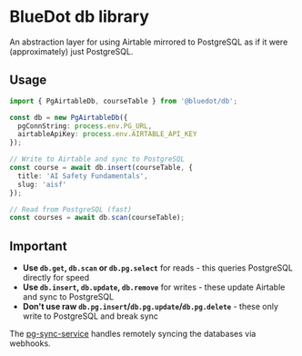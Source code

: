 # BlueDot db library

An abstraction layer for using Airtable mirrored to PostgreSQL as if it were (approximately) just PostgreSQL.

## Usage

```typescript
import { PgAirtableDb, courseTable } from '@bluedot/db';

const db = new PgAirtableDb({ 
  pgConnString: process.env.PG_URL, 
  airtableApiKey: process.env.AIRTABLE_API_KEY 
});

// Write to Airtable and sync to PostgreSQL
const course = await db.insert(courseTable, {
  title: 'AI Safety Fundamentals',
  slug: 'aisf'
});

// Read from PostgreSQL (fast)
const courses = await db.scan(courseTable);
```

## Important

- **Use `db.get`, `db.scan` or `db.pg.select`** for reads - this queries PostgreSQL directly for speed
- **Use `db.insert`, `db.update`, `db.remove`** for writes - these update Airtable and sync to PostgreSQL
- **Don't use raw `db.pg.insert`/`db.pg.update`/`db.pg.delete`** - these only write to PostgreSQL and break sync

The [pg-sync-service](../../apps/pg-sync-service/) handles remotely syncing the databases via webhooks.
